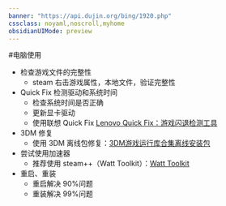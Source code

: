 ```yaml
---
banner: "https://api.dujin.org/bing/1920.php"
cssclass: noyaml,noscroll,myhome
obsidianUIMode: preview
---
```


#电脑使用 

+ 检查游戏文件的完整性
	+ steam 右击游戏属性，本地文件，验证完整性
+ Quick Fix 检测驱动和系统时间
	+ 检查系统时间是否正确
	+ 更新显卡驱动
	+ 使用联想 Quick Fix [Lenovo Quick Fix：游戏闪退检测工具](https://iknow.lenovo.com.cn/detail/kd_26977.html)
+ 3DM 修复
	+ 使用 3DM 离线包修复：[3DM游戏运行库合集离线安装包](https://dl.3dmgame.com/patch/89066.html)
+ 尝试使用加速器
	+ 推荐使用 steam++（Watt Toolkit）：[Watt Toolkit](https://steampp.net/)
+ 重启、重装
	+ 重启解决 90%问题
	+ 重装解决 99%问题